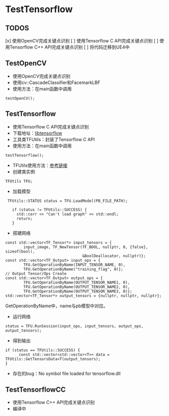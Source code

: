 # TestTensorflow

## TODOS
[x] 使用OpenCV完成关键点识别
[ ] 使用Tensorflow C API完成关键点识别
[ ] 使用Tensorflow C++ API完成关键点识别
[ ] 将代码迁移到UE4中

## TestOpenCV
- 使用OpenCV完成关键点识别
- 使用cv::CascadeClassifier和FacemarkLBF
- 使用方法：在main函数中调用
```
testOpenCV();
```

## TestTensorflow
- 使用Tensorflow C API完成关键点识别
- 下载地址：[libtensorflow](https://tensorflow.google.cn/install/lang_c)
- 工具类TFUtils：封装了Tensorflow C API
- 使用方法：在main函数中调用
```
testTensorflow();
```
- TFUtils使用方法：[参考链接](http://www.liuxiao.org/2018/12/tensorflow-c-api-%e4%bb%8e%e8%ae%ad%e7%bb%83%e5%88%b0%e9%83%a8%e7%bd%b2%ef%bc%9a%e4%bd%bf%e7%94%a8-c-api-%e8%bf%9b%e8%a1%8c%e9%a2%84%e6%b5%8b%e5%92%8c%e9%83%a8%e7%bd%b2/)
 - 创建类实例
```
TFUtils TFU;
```
 - 加载模型
```
 TFUtils::STATUS status = TFU.LoadModel(PB_FILE_PATH);

   if (status != TFUtils::SUCCESS) {
     std::cerr << "Can't load graph" << std::endl;
     return;
   }
```
 - 搭建网络
```
const std::vector<TF_Tensor*> input_tensors = {
        input_image, TF_NewTensor(TF_BOOL, nullptr, 0, {false}, sizeof(bool),
                                  &BoolDeallocator, nullptr)};
const std::vector<TF_Output> input_ops = {
        TFU.GetOperationByName(INPUT_TENSOR_NAME, 0),
        TFU.GetOperationByName("training_flag", 0)};
// Output Tensor/Ops Create
const std::vector<TF_Output> output_ops = {
        TFU.GetOperationByName(OUTPUT_TENSOR_NAME1, 0),
        TFU.GetOperationByName(OUTPUT_TENSOR_NAME2, 0),
        TFU.GetOperationByName(OUTPUT_TENSOR_NAME3, 0)};
std::vector<TF_Tensor*> output_tensors = {nullptr, nullptr, nullptr};
```
GetOperationByName中，name与pb模型中对应。
 - 运行网络
```
status = TFU.RunSession(input_ops, input_tensors, output_ops, output_tensors);
```
 - 得到输出
```
if (status == TFUtils::SUCCESS) {
      const std::vector<std::vector<T>> data = TFUtils::GetTensorsData<T(output_tensors);
}
```
- 存在的bug：No symbol file loaded for tensorflow.dll

## TestTensorflowCC
- 使用Tensorflow C++ API完成关键点识别
- 编译中